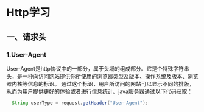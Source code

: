 # Http学习
## 一、请求头
### 1.User-Agent
User-Agent是http协议中的一部分，属于头域的组成部分。它是个特殊字符串头，是一种向访问网站提供你所使用的浏览器类型及版本、操作系统及版本、浏览器内核等信息的标识。
通过这个标识，用户所访问的网站可以显示不同的排版，从而为用户提供更好的体验或者进行信息统计。java服务器通过以下代码获取：
```java
  String userType = request.getHeader("User-Agent");
```
